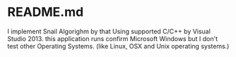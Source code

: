 README.md
=========
I implement Snail Algorighm by that Using supported C/C++ by Visual Studio 2013.
this application runs confirm Microsoft Windows but I don't test other Operating Systems. (like Linux, OSX and Unix operating systems.)
